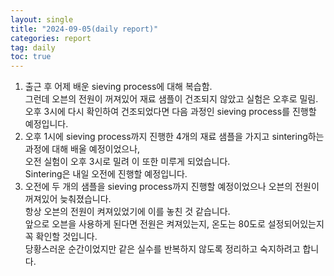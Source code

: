 ```yaml
---
layout: single
title: "2024-09-05(daily report)"
categories: report
tag: daily
toc: true
---
```


1. 출근 후 어제 배운 sieving process에 대해 복습함.  
  그런데 오븐의 전원이 꺼져있어 재료 샘플이 건조되지 않았고 실험은 오후로 밀림.  
  오후 3시에 다시 확인하여 건조되었다면 다음 과정인 sieving process를 진행할 예정입니다.
2. 오후 1시에 sieving process까지 진행한 4개의 재료 샘플을 가지고
  sintering하는 과정에 대해 배울 예정이었으나,  
  오전 실험이 오후 3시로 밀려 이 또한 미루게 되었습니다.  
  Sintering은 내일 오전에 진행할 예정입니다.
3. 오전에 두 개의 샘플을 sieving process까지 진행할 예정이었으나 오븐의 전원이 꺼져있어 늦춰졌습니다.  
  항상 오븐의 전원이 켜져있었기에 이를 놓친 것 같습니다.  
  앞으로 오븐을 사용하게 된다면 전원은 켜져있는지, 온도는 80도로 설정되어있는지 꼭 확인할 것입니다.  
  당황스러운 순간이었지만 같은 실수를 반복하지 않도록 정리하고 숙지하려고 합니다.
